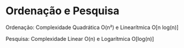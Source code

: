 # Ordenação e Pesquisa

Ordenação: Complexidade Quadrática O(n²) e Linearítmica O[n log(n)]

Pesquisa: Complexidade Linear O(n) e Logarítmica O[log(n)]
